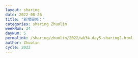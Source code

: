 ```yaml
---
layout: sharing
date: 2022-08-26
title: "新增靈修："
categories: sharing Zhuolin
weekNum: 34
dayNum: 5
permalink: /sharing/zhuolin/2022/wk34-day5-sharing2.html
author: Zhuolin
cycle: 2022
---  
```

